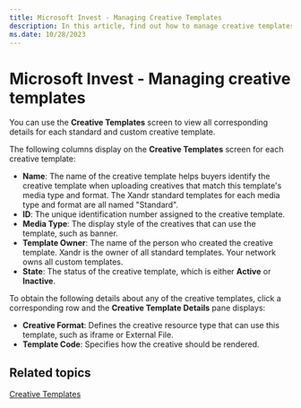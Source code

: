 ```yaml
---
title: Microsoft Invest - Managing Creative Templates
description: In this article, find out how to manage creative templates and how to view standard creative templates.
ms.date: 10/28/2023
---
```


# Microsoft Invest - Managing creative templates

You can use the **Creative Templates** screen to view all corresponding details for each standard and custom creative template.

The following columns display on the **Creative Templates** screen for each creative template:

- **Name**: The name of the creative template helps buyers identify the creative template when uploading creatives that match this template's media type and format. The Xandr standard templates for each media type and format are all named "Standard".
- **ID**: The unique identification number assigned to the creative template.
- **Media Type**: The display style of the creatives that can use the template, such as banner.
- **Template Owner**: The name of the person who created the creative template. Xandr is the owner of all standard templates. Your network owns all custom templates.
- **State**: The status of the creative template, which is either **Active** or **Inactive**.

To obtain the following details about any of the creative templates, click a corresponding row and the **Creative Template Details** pane displays:

- **Creative Format**: Defines the creative resource type that can use this template, such as iframe or External File.
- **Template Code**: Specifies how the creative should be rendered.

## Related topics

[Creative Templates](creative-templates.md)
